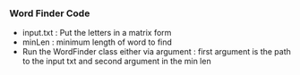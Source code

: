 ### Word Finder Code

- input.txt : Put the letters in a matrix form
- minLen : minimum length of word to find
- Run the WordFinder class either via argument : first argument is the path to the input txt and second argument in the min len
